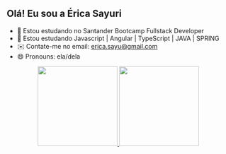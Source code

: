 ## Olá! Eu sou a Érica Sayuri 


- 🌱 Estou estudando no Santander Bootcamp Fullstack Developer
- 📓 Estou estudando Javascript | Angular | TypeScript | JAVA | SPRING
- ✉️ Contate-me no email: erica.sayu@gmail.com
- 😄 Pronouns: ela/dela


<div align="center">
  <a href="https://github.com/ericasayu">
  <img height="180em" src="https://github-readme-stats.vercel.app/api?username=ericasayu&show_icons=true&theme=cobalt&include_all_commits=true&count_private=true"/>
  <img height="180em" src="https://github-readme-stats.vercel.app/api/top-langs/?username=ericasayu&layout=compact&langs_count=7&theme=cobalt"/>
</div>
